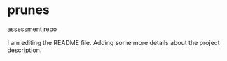 # prunes
assessment repo


I am editing the README file. Adding some more details about the project description.

